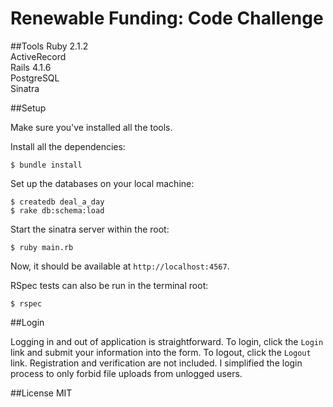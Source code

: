 Renewable Funding: Code Challenge
=================================

##Tools
Ruby 2.1.2<br />
ActiveRecord<br />
Rails 4.1.6<br />
PostgreSQL<br />
Sinatra<br />

##Setup

Make sure you've installed all the tools.

Install all the dependencies:

```console
$ bundle install
```

Set up the databases on your local machine:

```console
$ createdb deal_a_day
$ rake db:schema:load
```

Start the sinatra server within the root:

```console
$ ruby main.rb
```

Now, it should be available at `http://localhost:4567`.

RSpec tests can also be run in the terminal root:

```console
$ rspec
```

##Login

Logging in and out of application is straightforward. To login, click the `Login` link and submit your information into the form. To logout, click the `Logout` link. Registration and verification are not included. I simplified the login process to only forbid file uploads from unlogged users.

##License
MIT